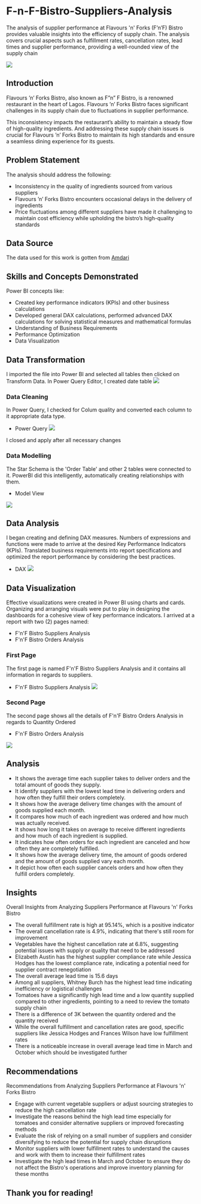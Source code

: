 # F-n-F-Bistro-Suppliers-Analysis
The analysis of supplier performance at Flavours 'n' Forks (F’n’F) Bistro provides valuable insights into the efficiency of supply chain. The analysis covers crucial aspects such as fulfillment rates, cancellation rates, lead times and supplier performance, providing a well-rounded view of the supply chain

![](Supply-Chain-Analysis-Main-Benefits.jpg) 

## Introduction
Flavours ’n’ Forks Bistro, also known as F”n” F Bistro, is a renowned restaurant in the heart of Lagos. Flavours ’n’ Forks Bistro faces significant challenges in its supply chain due to fluctuations in supplier performance.

This inconsistency impacts the restaurant’s ability to maintain a steady flow of high-quality ingredients. And addressing these supply chain issues is crucial for Flavours ’n’ Forks Bistro to maintain its high standards and ensure a seamless dining experience for its guests.


## Problem Statement
The analysis should address the following:
* Inconsistency in the quality of ingredients sourced from various suppliers
* Flavours ’n’ Forks Bistro encounters occasional delays in the delivery of ingredients
* Price fluctuations among different suppliers have made it challenging to maintain cost efficiency while upholding the bistro’s high-quality standards

## Data Source
The data used for this work is gotten from [Amdari](https://www.amdari.io)

## Skills and Concepts Demonstrated
Power BI concepts like:
*	Created key performance indicators (KPIs) and other business calculations
*	Developed general DAX calculations, performed advanced DAX calculations for solving statistical measures and mathematical formulas
*	Understanding of Business Requirements
*	Performance Optimization
*	Data Visualization

## Data Transformation
I imported the file into Power BI and selected all tables then clicked on Transform Data. In Power Query Editor, I created date table
![](dt1.PNG)

### Data Cleaning
In Power Query, I checked for Colum quality and converted each column to it appropriate data type.
* Power Query
![](dt2.PNG)

I closed and apply after all necessary changes

### Data Modelling
The Star Schema is the 'Order Table' and other 2 tables were connected to it. PowerBI did this intelligently, automatically creating relationships with them.
* Model View

![](dt6.PNG)

## Data Analysis 
I began creating and defining DAX measures. Numbers of expressions and functions were made to arrive at the desired Key Performance Indicators (KPIs). Translated business requirements into report specifications and optimized the report performance by considering the best practices. 
* DAX
![](dt7.PNG)

## Data Visualization
Effective visualizations were created in Power BI using charts and cards. Organizing and arranging visuals were put to play in designing the dashboards for a cohesive view of key performance indicators.
I arrived at a report with two (2) pages named:
* F'n'F Bistro Suppliers Analysis
* F'n'F Bistro Orders Analysis

### First Page
The first page is named F'n'F Bistro Suppliers Analysis and it contains all information in regards to suppliers. 

* F'n'F Bistro Suppliers Analysis
![](dt17.PNG)


### Second Page

The second page shows all the details of F'n'F Bistro Orders Analysis in regards to Quantity Ordered 
* F'n'F Bistro Orders Analysis

![](dt20.PNG)

## Analysis
* It shows the average time each supplier takes to deliver orders and the total amount of goods they supply.
* It identify suppliers with the lowest lead time in delivering orders and how often they fulfill their orders completely.
* It shows how the average delivery time changes with the amount of goods supplied each month.
* It compares how much of each ingredient was ordered and how much was actually received.
* It shows how long it takes on average to receive different ingredients and how much of each ingredient is supplied.
* It indicates how often orders for each ingredient are canceled and how often they are completely fulfilled.
* It shows how the average delivery time, the amount of goods ordered and the amount of goods supplied vary each month.
* It depict how often each supplier cancels orders and how often they fulfill orders completely.

## Insights
Overall Insights from Analyzing Suppliers Performance at Flavours 'n' Forks Bistro
* The overall fulfillment rate is high at 95.14%, which is a positive indicator
* The overall cancellation rate is 4.9%, indicating that there's still room for improvement
* Vegetables have the highest cancellation rate at 6.8%, suggesting potential issues with supply or quality that need to be addressed
* Elizabeth Austin has the highest supplier compliance rate while Jessica Hodges has the lowest compliance rate, indicating a potential need for supplier contract renegotiation
* The overall average lead time is 15.6 days
* Among all suppliers, Whitney Burch has the highest lead time indicating inefficiency or logistical challenges
* Tomatoes have a significantly high lead time and a low quantity supplied compared to other ingredients, pointing to a need to review the tomato supply chain
* There is a difference of 3K between the quantity ordered and the quantity received
* While the overall fulfillment and cancellation rates are good, specific suppliers like Jessica Hodges and Frances Wilson have low fulfillment rates
* There is a noticeable increase in overall average lead time in March and October which should be investigated further

## Recommendations
Recommendations from Analyzing Suppliers Performance at Flavours 'n' Forks Bistro
* Engage with current vegetable suppliers or adjust sourcing strategies to reduce the high cancellation rate
* Investigate the reasons behind the high lead time especially for tomatoes and consider alternative suppliers or improved forecasting methods
* Evaluate the risk of relying on a small number of suppliers and consider diversifying to reduce the potential for supply chain disruptions
* Monitor suppliers with lower fulfillment rates to understand the causes and work with them to increase their fulfillment rates
* Investigate the high lead times in March and October to ensure they do not affect the Bistro's operations and improve inventory planning for these months

## Thank you for reading!








